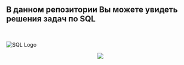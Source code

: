 

 ## В данном репозитории Вы можете увидеть решения задач по SQL
<br> 

 ![SQL Logo]( https://proselyte.net/wp-content/uploads/2016/05/Introduction-to-SQL.png)
<br> 

<p align="center">
  <img src="https://proselyte.net/wp-content/uploads/2016/05/Introduction-to-SQL.png" />
</p>